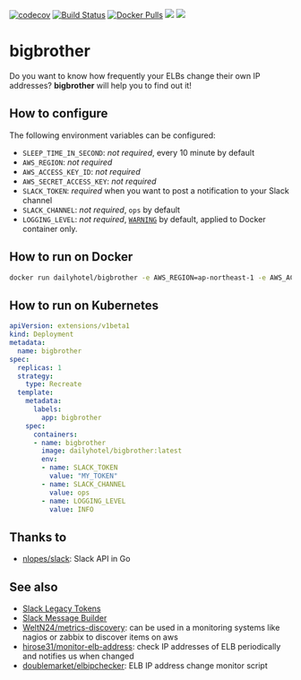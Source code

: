 [![codecov](https://codecov.io/gh/DailyHotel/bigbrother/branch/master/graph/badge.svg)](https://codecov.io/gh/DailyHotel/bigbrother)
[![Build Status](https://travis-ci.org/DailyHotel/bigbrother.svg?branch=master)](https://travis-ci.org/DailyHotel/bigbrother)
[![Docker Pulls](https://img.shields.io/docker/pulls/mashape/kong.svg)](https://hub.docker.com/r/dailyhotel/bigbrother/)
[![](https://images.microbadger.com/badges/image/dailyhotel/bigbrother.svg)](https://microbadger.com/images/dailyhotel/bigbrother "Get your own image badge on microbadger.com")
[![](https://images.microbadger.com/badges/version/dailyhotel/bigbrother.svg)](https://microbadger.com/images/dailyhotel/bigbrother "Get your own version badge on microbadger.com")

# bigbrother

Do you want to know how frequently your ELBs change their own IP addresses? **bigbrother** will help you to find out it!

## How to configure

The following environment variables can be configured:

- `SLEEP_TIME_IN_SECOND`: *not required*, every 10 minute by default
- `AWS_REGION`: *not required*
- `AWS_ACCESS_KEY_ID`: *not required*
- `AWS_SECRET_ACCESS_KEY`: *not required*
- `SLACK_TOKEN`: *required* when you want to post a notification to your Slack channel
- `SLACK_CHANNEL`: *not required*, `ops` by default
- `LOGGING_LEVEL`: *not required*, [`WARNING`](https://godoc.org/github.com/golang/glog) by default, applied to Docker container only.

## How to run on Docker

``` bash
docker run dailyhotel/bigbrother -e AWS_REGION=ap-northeast-1 -e AWS_ACCESS_KEY_ID=MY_KEY -e AWS_SECRET_ACCESS_KEY=MY_SECRET -e SLACK_TOKEN=MY_TOKEN -e SLACK_CHANNEL=ops -e LOGGING_LEVEL=INFO
```

## How to run on Kubernetes

``` yaml
apiVersion: extensions/v1beta1
kind: Deployment
metadata:
  name: bigbrother
spec:
  replicas: 1
  strategy:
    type: Recreate
  template:
    metadata:
      labels:
        app: bigbrother
    spec:
      containers:
      - name: bigbrother
        image: dailyhotel/bigbrother:latest
        env:
        - name: SLACK_TOKEN
          value: "MY_TOKEN"
        - name: SLACK_CHANNEL
          value: ops
        - name: LOGGING_LEVEL
          value: INFO
```

## Thanks to

- [nlopes/slack](https://github.com/nlopes/slack): Slack API in Go

## See also

- [Slack Legacy Tokens](https://api.slack.com/custom-integrations/legacy-tokens)
- [Slack Message Builder](https://api.slack.com/docs/messages/builder)
- [WeltN24/metrics-discovery](https://github.com/WeltN24/metrics-discovery): can be used in a monitoring systems like nagios or zabbix to discover items on aws
- [hirose31/monitor-elb-address](https://github.com/hirose31/monitor-elb-address): check IP addresses of ELB periodically and notifies us when changed
- [doublemarket/elbipchecker](https://github.com/doublemarket/elbipchecker): ELB IP address change monitor script
